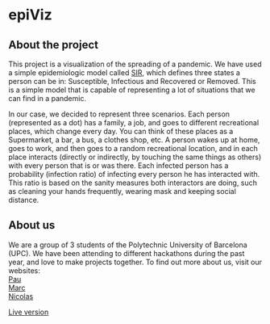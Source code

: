 # epiViz

## About the project
This project is a visualization of the spreading of a pandemic. We have used a simple epidemiologic model called [SIR](https://en.wikipedia.org/wiki/Compartmental_models_in_epidemiology#The_SIR_model), which defines three states a person can be in: Susceptible, Infectious and Recovered or Removed. This is a simple model that is capable of representing a lot of situations that we can find in a pandemic.

In our case, we decided to represent three scenarios. Each person (represented as a dot) has a family, a job, and goes to different recreational places, which change every day. You can think of these places as a Supermarket, a bar, a bus, a clothes shop, etc. A person wakes up at home, goes to work, and then goes to a random recreational location, and in each place interacts (directly or indirectly, by touching the same things as others) with every person that is or was there. Each infected person has a probability (infection ratio) of infecting every person he has interacted with. This ratio is based on the sanity measures both interactors are doing, such as cleaning your hands frequently, wearing mask and keeping social distance.

## About us
We are a group of 3 students of the Polytechnic University of Barcelona (UPC).
We have been attending to different hackathons during the past year, and love to make projects together. To find out more about us, visit our websites:
<br>
[Pau](https://pauescofet.com)
<br>
[Marc](http://marcamoros.me)
<br>
[Nicolas](https://www.linkedin.com/in/nicolas-camerlynck-segarra-9220bb169/)

[Live version](https://marcamoros.me/coviz)
